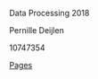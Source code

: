 Data Processing 2018

Pernille Deijlen

10747354

[Pages](https://pernilledeijlen.github.io/DataProcessing/)
